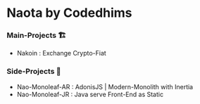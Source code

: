 # Naota by Codedhims

### Main-Projects 🏗️
- Nakoin : Exchange Crypto-Fiat

### Side-Projects 🎏
- Nao-Monoleaf-AR : AdonisJS | Modern-Monolith with Inertia
- Nao-Monoleaf-JR : Java serve Front-End as Static
